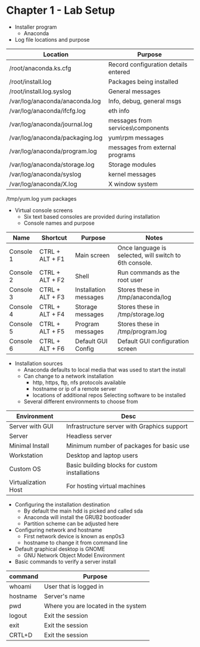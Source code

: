 # Chapter 1 - Lab Setup

- Installer program
    - Anaconda
- Log file locations and purpose

| Location                                  | Purpose                              | 
|-------------------------------------------|--------------------------------------|
| /root/anaconda.ks.cfg                     | Record configuration details entered |
| /root/install.log                         | Packages being installed             |
| /root/install.log.syslog                  | General messages                     |
| /var/log/anaconda/anaconda.log            | Info, debug, general msgs            |
| /var/log/anaconda/ifcfg.log               | eth info                             |
| /var/log/anaconda/journal.log             | messages from services\components    |
| /var/log/anaconda/packaging.log           | yum\rpm messages                     |
| /var/log/anaconda/program.log             | messages from external programs      |
| /var/log/anaconda/storage.log             | Storage modules                      |
| /var/log/anaconda/syslog                  | kernel messages                      |
| /var/log/anaconda/X.log                   | X window system                      |

 /tmp/yum.log                              yum packages
- Virtual console screens
    - Six text based consoles are provided during installation
    - Console names and purpose

| Name      | Shortcut        | Purpose               | Notes                                                          |
|-----------|-----------------|-----------------------|----------------------------------------------------------------|
| Console 1 | CTRL + ALT + F1 | Main screen           | Once language is selected, will switch to 6th console.         |
| Console 2 | CTRL + ALT + F2 | Shell                 | Run commands as the root user                                  |
| Console 3 | CTRL + ALT + F3 | Installation messages | Stores these in /tmp/anaconda/log                              |
| Console 4 | CTRL + ALT + F4 | Storage messages      | Stores these in /tmp/storage.log                               |
| Console 5 | CTRL + ALT + F5 | Program messages      | Stores these in /tmp/program.log                               |
| Console 6 | CTRL + ALT + F6 | Default GUI Config    | Default GUI configuration screen                               |

- Installation sources
    - Anaconda defaults to local media that was used to start the install
    - Can change to a network installation
        - http, https, ftp, nfs protocols available
        - hostname or ip of a remote server
        - locations of additional repos
Selecting software to be installed
    - Several different environments to choose from

| Environment         | Desc                                           | 
|---------------------|------------------------------------------------|
| Server with GUI     | Infrastructure server with Graphics support    |
| Server              | Headless server                                |
| Minimal Install     | Minimum number of packages for basic use       |
| Workstation         | Desktop and laptop users                       |
| Custom OS           | Basic building blocks for custom installations |
| Virtualization Host | For hosting virtual machines                   |

- Configuring the installation destination
    - By default the main hdd is picked and called sda
    - Anaconda will install the GRUB2 bootloader
    - Partition scheme can be adjusted here
- Configuring network and hostname
    - First network device is known as enp0s3
    - hostname to change it from command line
- Default graphical desktop is GNOME
    - GNU Network Object Model Environment
- Basic commands to verify a server install

| command      | Purpose                                  |
|--------------|------------------------------------------|
| whoami       | User that is logged in                   | 
| hostname     | Server's name                            |
| pwd          | Where you are located in the system      |
| logout       | Exit the session                         |
| exit         | Exit the session                         |
| CRTL+D       | Exit the session                         |







    